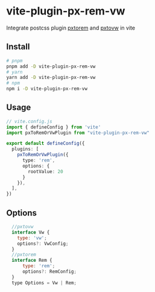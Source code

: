 # vite-plugin-px-rem-vw


Integrate postcss plugin [pxtorem](https://github.com/cuth/postcss-pxtorem) and [pxtovw](https://github.com/lkxian888/postcss-px-to-viewport-8-plugin) in vite 


## Install

```sh
# pnpm
pnpm add -D vite-plugin-px-rem-vw
# yarn
yarn add -D vite-plugin-px-rem-vw
# npm
npm i -D vite-plugin-px-rem-vw
```

## Usage

```ts
// vite.config.js
import { defineConfig } from 'vite'
import pxToRemOrVwPlugin from "vite-plugin-px-rem-vw"

export default defineConfig({
  plugins: [
    pxToRemOrVwPlugin({
      type: 'rem',
      options: {
        rootValue: 20
      }
    }),
  ],
})
```

## Options
```js
  //pxtovw
  interface Vw {
    type: 'vw';
    options?: VwConfig;
  }
  //pxtorem
  interface Rem {
      type: 'rem';
      options?: RemConfig;
  }
  type Options = Vw | Rem;
```

